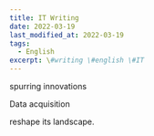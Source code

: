 ```yaml
---
title: IT Writing
date: 2022-03-19
last_modified_at: 2022-03-19
tags:
  - English
excerpt: \#writing \#english \#IT
---
```


spurring innovations

Data acquisition

reshape its landscape.
